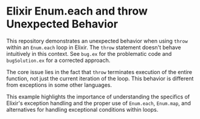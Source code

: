 # Elixir Enum.each and throw Unexpected Behavior

This repository demonstrates an unexpected behavior when using `throw` within an `Enum.each` loop in Elixir.  The `throw` statement doesn't behave intuitively in this context.  See `bug.ex` for the problematic code and `bugSolution.ex` for a corrected approach.

The core issue lies in the fact that `throw` terminates execution of the entire function, not just the current iteration of the loop.  This behavior is different from exceptions in some other languages.

This example highlights the importance of understanding the specifics of Elixir's exception handling and the proper use of `Enum.each`, `Enum.map`, and alternatives for handling exceptional conditions within loops.